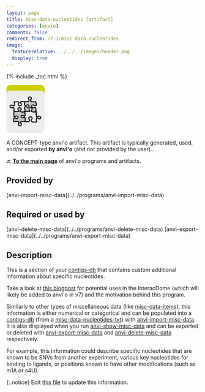 ```yaml
---
layout: page
title: misc-data-nucleotides [artifact]
categories: [anvio]
comments: false
redirect_from: /7.1/misc-data-nucleotides
image:
  featurerelative: ../../../images/header.png
  display: true
---
```



{% include _toc.html %}


<img src="../../images/icons/CONCEPT.png" alt="CONCEPT" style="width:100px; border:none" />

A CONCEPT-type anvi'o artifact. This artifact is typically generated, used, and/or exported **by anvi'o** (and not provided by the user)..

🔙 **[To the main page](../../)** of anvi'o programs and artifacts.

## Provided by


<p style="text-align: left" markdown="1"><span class="artifact-p">[anvi-import-misc-data](../../programs/anvi-import-misc-data)</span></p>


## Required or used by


<p style="text-align: left" markdown="1"><span class="artifact-r">[anvi-delete-misc-data](../../programs/anvi-delete-misc-data)</span> <span class="artifact-r">[anvi-export-misc-data](../../programs/anvi-export-misc-data)</span></p>


## Description

This is a section of your <span class="artifact-n">[contigs-db](/software/anvio/help/7.1/artifacts/contigs-db)</span> that contains custom additional information about specific nucleotides. 

Take a look at [this blogpost](http://merenlab.org/2020/07/22/interacdome/#6-storing-the-per-residue-binding-frequencies-into-the-contigs-database) for potential uses in the InteracDome (which will likely be added to anvi'o in v7) and the motivation behind this program. 

Similarly to other types of miscellaneous data (like <span class="artifact-n">[misc-data-items](/software/anvio/help/7.1/artifacts/misc-data-items)</span>), this information is either numerical or categorical and can be populated into a <span class="artifact-n">[contigs-db](/software/anvio/help/7.1/artifacts/contigs-db)</span> (from a <span class="artifact-n">[misc-data-nucleotides-txt](/software/anvio/help/7.1/artifacts/misc-data-nucleotides-txt)</span>) with <span class="artifact-n">[anvi-import-misc-data](/software/anvio/help/7.1/programs/anvi-import-misc-data)</span>. It is also displayed when you run <span class="artifact-n">[anvi-show-misc-data](/software/anvio/help/7.1/programs/anvi-show-misc-data)</span> and can be exported or deleted with <span class="artifact-n">[anvi-export-misc-data](/software/anvio/help/7.1/programs/anvi-export-misc-data)</span> and <span class="artifact-n">[anvi-delete-misc-data](/software/anvio/help/7.1/programs/anvi-delete-misc-data)</span> respectively. 

For example, this information could describe specific nucleotides that are known to be SNVs from another experiment, various key nucleotides for binding to ligands, or positions known to have other modifications (such as m1A or s4U).


{:.notice}
Edit [this file](https://github.com/merenlab/anvio/tree/master/anvio/docs/artifacts/misc-data-nucleotides.md) to update this information.

